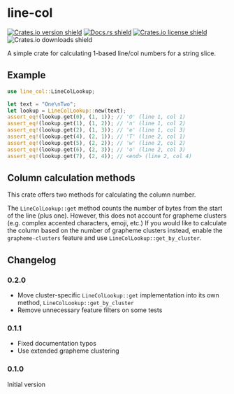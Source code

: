 # line-col

[![Crates.io version shield](https://img.shields.io/crates/v/line-col)](https://crates.io/crates/line-col)
[![Docs.rs shield](https://docs.rs/line-col/badge.svg)](https://docs.rs/line-col)
[![Crates.io license shield](https://img.shields.io/crates/l/line-col)](https://github.com/TheBerkin/line-col-rs/blob/master/LICENSE)
![Crates.io downloads shield](https://img.shields.io/crates/d/line-col)

A simple crate for calculating 1-based line/col numbers for a string slice.

## Example

```rust
use line_col::LineColLookup;

let text = "One\nTwo";
let lookup = LineColLookup::new(text);
assert_eq!(lookup.get(0), (1, 1)); // 'O' (line 1, col 1)
assert_eq!(lookup.get(1), (1, 2)); // 'n' (line 1, col 2)
assert_eq!(lookup.get(2), (1, 3)); // 'e' (line 1, col 3)
assert_eq!(lookup.get(4), (2, 1)); // 'T' (line 2, col 1)
assert_eq!(lookup.get(5), (2, 2)); // 'w' (line 2, col 2)
assert_eq!(lookup.get(6), (2, 3)); // 'o' (line 2, col 3)
assert_eq!(lookup.get(7), (2, 4)); // <end> (line 2, col 4)
```

## Column calculation methods

This crate offers two methods for calculating the column number.

The `LineColLookup::get` method counts the number of bytes from the start of the line (plus one).
However, this does not account for grapheme clusters (e.g. complex accented characters, emoji, etc.)
If you would like to calculate the column based on the number of grapheme clusters instead, enable
the `grapheme-clusters` feature and use `LineColLookup::get_by_cluster`.

## Changelog

### 0.2.0

* Move cluster-specific `LineColLookup::get` implementation into its own method, `LineColLookup::get_by_cluster`
* Remove unnecessary feature filters on some tests

### 0.1.1

* Fixed documentation typos
* Use extended grapheme clustering

### 0.1.0

Initial version